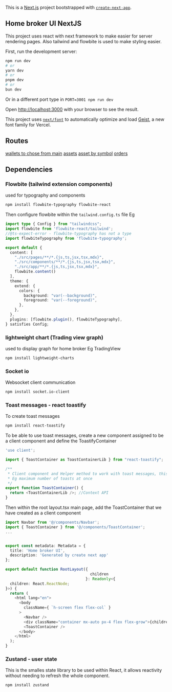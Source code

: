 This is a [Next.js](https://nextjs.org) project bootstrapped with [`create-next-app`](https://nextjs.org/docs/app/api-reference/cli/create-next-app).

## Home broker UI NextJS
This project uses react with next framework to make easier for server rendering pages. Also tailwind and flowbite is used to make styling easier.

First, run the development server:

```bash
npm run dev
# or
yarn dev
# or
pnpm dev
# or
bun dev
```
Or in a different port type in `PORT=3001 npm run dev`

Open [http://localhost:3000](http://localhost:3000) with your browser to see the result.

This project uses [`next/font`](https://nextjs.org/docs/app/building-your-application/optimizing/fonts) to automatically optimize and load [Geist](https://vercel.com/font), a new font family for Vercel.

## Routes
[wallets to chose from ](http://localhost:3001)
[main](http://localhost:3001/?wallet_id=5fdd0b84-26af-434d-8244-667bcd3d04dc)
[assets](http://localhost:3001/assets?wallet_id=5fdd0b84-26af-434d-8244-667bcd3d04dc)
[asset by symbol](http://localhost:3001/assets/{assetSymbol}?wallet_id=5fdd0b84-26af-434d-8244-667bcd3d04dc)
[orders](http://localhost:3001/orderss?wallet_id=5fdd0b84-26af-434d-8244-667bcd3d04dc)

## Dependencies
### Flowbite (tailwind extension components)
used for typography and components
```bash
npm install flowbite-typography flowbite-react
```
Then configure flowbite within the `tailwind.config.ts` file Eg
```typescript
import type { Config } from "tailwindcss";
import flowbite from 'flowbite-react/tailwind';
//@ts-expect-error - flowbite-typography has not a type
import flowbiteTypography from 'flowbite-typography';

export default {
  content: [
    "./src/pages/**/*.{js,ts,jsx,tsx,mdx}",
    "./src/components/**/*.{js,ts,jsx,tsx,mdx}",
    "./src/app/**/*.{js,ts,jsx,tsx,mdx}",
    flowbite.content()
  ],
  theme: {
    extend: {
      colors: {
        background: "var(--background)",
        foreground: "var(--foreground)",
      },
    },
  },
  plugins: [flowbite.plugin(), flowbiteTypography],
} satisfies Config;

```

### lightweight chart (Trading view graph)
used to display graph for home broker Eg TradingView
```bash
npm install lightweight-charts
```

### Socket io
Websocket client communication
```bash
npm install socket.io-client
```

### Toast messages - react toastify
To create toast messages
```bash
npm install react-toastify
```
To be able to use toast messages, create a new component assigned to be a client component and define the ToastifyContainer
```typescript
'use client';

import { ToastContainer as ToastContainerLib } from "react-toastify";

/**
 * Client component and Helper method to work with toast messages, this allow config to be passed on to configure toast notifications within the
 * Eg maximum number of toasts at once
 */
export function ToastContainer() {
  return <ToastContainerLib />; //Context API
}
```
Then within the root layout.tsx main page, add the ToastContainer that we have created as a client component 
```typescript
import Navbar from '@/components/Navbar';
import { ToastContainer } from '@/components/ToastContainer';
...


export const metadata: Metadata = {
  title: 'Home broker UI',
  description: 'Generated by create next app'
};

export default function RootLayout({
                                     children
                                   }: Readonly<{
  children: React.ReactNode;
}>) {
  return (
    <html lang="en">
      <body
        className={ `h-screen flex flex-col` }
      >
        <Navbar />
        <div className="container mx-auto px-4 flex flex-grow">{children}</div>
        <ToastContainer />
      </body>
    </html>
  );
}

```

### Zustand - user state
This is the smalles state library to be used within React, it allows reactivity without needing to refresh the whole component.
```bash
npm install zustand
```
